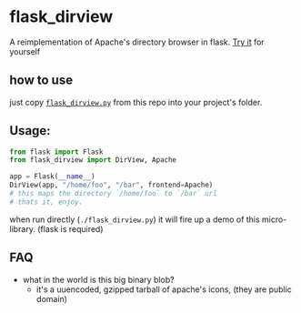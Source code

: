# flask_dirview
A reimplementation of Apache's directory browser in flask. [Try it](https://cld.sh/static) for yourself

## how to use
just copy [`flask_dirview.py`](https://raw.githubusercontent.com/Cloud11665/flask_dirview/master/flask_dirview.py) from this repo into your project's folder.

## Usage:
```py
from flask import Flask
from flask_dirview import DirView, Apache

app = Flask(__name__)
DirView(app, "/home/foo", "/bar", frontend=Apache)
# this maps the directory `/home/foo` to `/bar` url
# thats it, enjoy.
```

when run directly (`./flask_dirview.py`) it will fire up a demo of this micro-library. (flask is required)

## FAQ
- what in the world is this big binary blob?
	- it's a uuencoded, gzipped tarball of apache's icons, (they are public domain)
